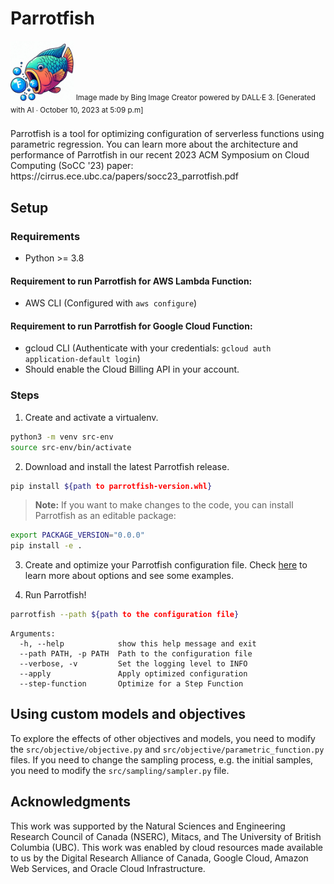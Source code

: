 # Parrotfish

<img src="./parrotfish_icon.jpeg" alt="parrotfish icon" width=20%>
<sup>Image made by Bing Image Creator powered by DALL·E 3. [Generated with AI ∙ October 10, 2023 at 5:09 p.m] </sup>
<br><br>
Parrotfish is a tool for optimizing configuration of serverless functions using parametric regression.
You can learn more about the architecture and performance of Parrotfish in our recent 2023 ACM Symposium on Cloud Computing (SoCC '23) paper: https://cirrus.ece.ubc.ca/papers/socc23_parrotfish.pdf

## Setup

### Requirements

- Python >= 3.8

#### Requirement to run Parrotfish for AWS Lambda Function:

- AWS CLI (Configured with `aws configure`)

#### Requirement to run Parrotfish for Google Cloud Function:

- gcloud CLI (Authenticate with your credentials: `gcloud auth application-default login`)
- Should enable the Cloud Billing API in your account.

### Steps

1. Create and activate a virtualenv.

```bash
python3 -m venv src-env
source src-env/bin/activate
```

2. Download and install the latest Parrotfish release.

```bash
pip install ${path to parrotfish-version.whl}
```

> **Note:** If you want to make changes to the code, you can install Parrotfish as an editable package:

```bash
export PACKAGE_VERSION="0.0.0"
pip install -e .
```

3. Create and optimize your Parrotfish configuration file. Check [here](src/configuration/README.md) to learn more about options and see some examples.

4. Run Parrotfish!

```bash
parrotfish --path ${path to the configuration file}
```

```text
Arguments:
  -h, --help            show this help message and exit
  --path PATH, -p PATH  Path to the configuration file
  --verbose, -v         Set the logging level to INFO
  --apply               Apply optimized configuration
  --step-function       Optimize for a Step Function
```

## Using custom models and objectives

To explore the effects of other objectives and models, you need to modify the `src/objective/objective.py` and
`src/objective/parametric_function.py` files.
If you need to change the sampling process, e.g. the initial samples, you need to modify the `src/sampling/sampler.py`
file.

## Acknowledgments

This work was supported by the Natural Sciences and Engineering Research Council of Canada (NSERC), Mitacs, and The
University of British Columbia (UBC).
This work was enabled by cloud resources made available to us by the Digital Research Alliance of Canada, Google Cloud,
Amazon Web Services, and Oracle Cloud Infrastructure.

